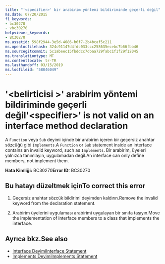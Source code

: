 ```yaml
---
title: "'<specifier>' bir arabirim yöntemi bildiriminde geçerli değil"
ms.date: 07/20/2015
f1_keywords:
- bc30270
- vbc30270
helpviewer_keywords:
- BC30270
ms.assetid: 598f2944-3e5d-4686-b6f7-2b4bcaf5c211
ms.openlocfilehash: 324c91147d4fdc033ccc258635ecebc7b66fbb46
ms.sourcegitcommit: 5c1abeec15fbddcc7dbaa729fabc1f1f29f12045
ms.translationtype: MT
ms.contentlocale: tr-TR
ms.lasthandoff: 03/15/2019
ms.locfileid: "58046049"
---
```

# <a name="specifier-is-not-valid-on-an-interface-method-declaration"></a><span data-ttu-id="32d6b-102">'\<belirticisi >' arabirim yöntemi bildiriminde geçerli değil</span><span class="sxs-lookup"><span data-stu-id="32d6b-102">'\<specifier>' is not valid on an interface method declaration</span></span>
<span data-ttu-id="32d6b-103">A `Function` veya `Sub` deyimi içinde bir arabirim içeren bir geçersiz anahtar sözcüğü gibi `Implements`.</span><span class="sxs-lookup"><span data-stu-id="32d6b-103">A `Function` or `Sub` statement inside an interface contains an invalid keyword, such as `Implements`.</span></span> <span data-ttu-id="32d6b-104">Bir arabirim, üyeleri yalnızca tanımlayın, uygulamadan değil.</span><span class="sxs-lookup"><span data-stu-id="32d6b-104">An interface can only define members, not implement them.</span></span>  
  
 <span data-ttu-id="32d6b-105">**Hata Kimliği:** BC30270</span><span class="sxs-lookup"><span data-stu-id="32d6b-105">**Error ID:** BC30270</span></span>  
  
## <a name="to-correct-this-error"></a><span data-ttu-id="32d6b-106">Bu hatayı düzeltmek için</span><span class="sxs-lookup"><span data-stu-id="32d6b-106">To correct this error</span></span>  
  
1.  <span data-ttu-id="32d6b-107">Geçersiz anahtar sözcük bildirimi deyimden kaldırın.</span><span class="sxs-lookup"><span data-stu-id="32d6b-107">Remove the invalid keyword from the declaration statement.</span></span>  
  
2.  <span data-ttu-id="32d6b-108">Arabirim üyelerini uygulaması arabirimi uygulayan bir sınıfa taşıyın.</span><span class="sxs-lookup"><span data-stu-id="32d6b-108">Move the implementation of interface members to a class that implements the interface.</span></span>  
  
## <a name="see-also"></a><span data-ttu-id="32d6b-109">Ayrıca bkz.</span><span class="sxs-lookup"><span data-stu-id="32d6b-109">See also</span></span>

- [<span data-ttu-id="32d6b-110">Interface Deyimi</span><span class="sxs-lookup"><span data-stu-id="32d6b-110">Interface Statement</span></span>](../../visual-basic/language-reference/statements/interface-statement.md)
- [<span data-ttu-id="32d6b-111">Implements Deyimi</span><span class="sxs-lookup"><span data-stu-id="32d6b-111">Implements Statement</span></span>](../../visual-basic/language-reference/statements/implements-statement.md)

